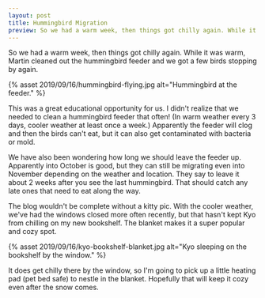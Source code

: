 ```yaml
---
layout: post
title: Hummingbird Migration
preview: So we had a warm week, then things got chilly again. While it was warm, Martin cleaned out the hummingbird feeder and we got a few birds stopping by again. This was a great educational opportunity for us. 
---
```


So we had a warm week, then things got chilly again. While it was warm, Martin cleaned out the hummingbird feeder and we got a few birds stopping by again. 


{% asset 2019/09/16/hummingbird-flying.jpg alt="Hummingbird at the feeder." %}

This was a great educational opportunity for us. I didn't realize that we needed to clean a hummingbird feeder that often! (In warm weather every 3 days, cooler weather at least once a week.) Apparently the feeder will clog and then the birds can't eat, but it can also get contaminated with bacteria or mold. 

We have also been wondering how long we should leave the feeder up. Apparently into October is good, but they can still be migrating even into November depending on the weather and location. They say to leave it about 2 weeks after you see the last hummingbird. That should catch any late ones that need to eat along the way.

The blog wouldn't be complete without a kitty pic. With the cooler weather, we've had the windows closed more often recently, but that hasn't kept Kyo from chilling on my new bookshelf. The blanket makes it a super popular and cozy spot. 

{% asset 2019/09/16/kyo-bookshelf-blanket.jpg alt="Kyo sleeping on the bookshelf by the window." %}

It does get chilly there by the window, so I'm going to pick up a little heating pad (pet bed safe) to nestle in the blanket. Hopefully that will keep it cozy even after the snow comes. 
